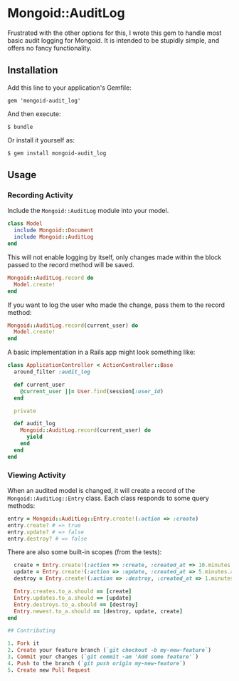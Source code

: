 # Mongoid::AuditLog

Frustrated with the other options for this, I wrote this gem to handle most basic audit logging for Mongoid. It is intended to be stupidly simple, and offers no fancy functionality.

## Installation

Add this line to your application's Gemfile:

    gem 'mongoid-audit_log'

And then execute:

    $ bundle

Or install it yourself as:

    $ gem install mongoid-audit_log

## Usage

### Recording Activity

Include the `Mongoid::AuditLog` module into your model.

```ruby
class Model
  include Mongoid::Document
  include Mongoid::AuditLog
end
```

This will not enable logging by itself, only changes made within the block passed to the record method will be saved.

```ruby
Mongoid::AuditLog.record do
  Model.create!
end
```

If you want to log the user who made the change, pass them to the record method:

```ruby
Mongoid::AuditLog.record(current_user) do
  Model.create!
end
```

A basic implementation in a Rails app might look something like:

```ruby
class ApplicationController < ActionController::Base
  around_filter :audit_log

  def current_user
    @current_user ||= User.find(session[:user_id)
  end

  private

  def audit_log
    Mongoid::AuditLog.record(current_user) do
      yield
    end
  end
end
```

### Viewing Activity

When an audited model is changed, it will create a record of the `Mongoid::AuditLog::Entry` class.
Each class responds to some query methods:

```ruby
entry = Mongoid::AuditLog::Entry.create!(:action => :create)
entry.create? # => true
entry.update? # => false
entry.destroy? # => false
```

There are also some built-in scopes (from the tests):

```ruby
  create = Entry.create!(:action => :create, :created_at => 10.minutes.ago) }
  update = Entry.create!(:action => :update, :created_at => 5.minutes.ago) }
  destroy = Entry.create!(:action => :destroy, :created_at => 1.minutes.ago) }

  Entry.creates.to_a.should == [create]
  Entry.updates.to_a.should == [update]
  Entry.destroys.to_a.should == [destroy]
  Entry.newest.to_a.should == [destroy, update, create]
end

## Contributing

1. Fork it
2. Create your feature branch (`git checkout -b my-new-feature`)
3. Commit your changes (`git commit -am 'Add some feature'`)
4. Push to the branch (`git push origin my-new-feature`)
5. Create new Pull Request
